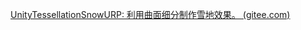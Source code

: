 [UnityTessellationSnowURP: 利用曲面细分制作雪地效果。 (gitee.com)](https://gitee.com/FB-dtalker/unity-tessellation-snow-urp)